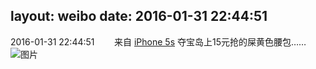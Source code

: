 layout: weibo
date: 2016-01-31 22:44:51
---
<meta name="referrer" content="no-referrer" />

2016-01-31 22:44:51  &nbsp;&nbsp;&nbsp;&nbsp;&nbsp;&nbsp; 来自 <a href="sinaweibo://customweibosource" rel="nofollow">iPhone 5s</a>
夺宝岛上15元抢的屎黄色腰包…… ​​​
![图片](https://ww3.sinaimg.cn/large/6d2a6003jw1f0j29qs4lqj20qo0zkaju.jpg)
